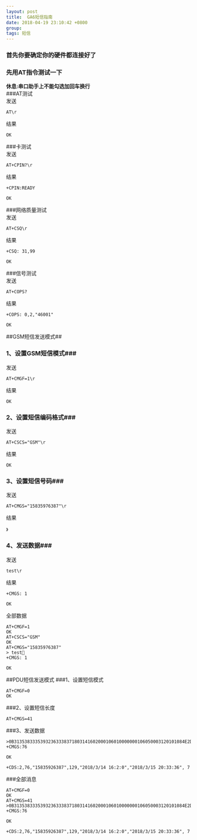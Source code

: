 ```yaml
---
layout: post
title:  GA6短信指南
date: 2018-04-19 23:10:42 +0800
group:   
tags: 短信  
---
```

### 首先你要确定你的硬件都连接好了
### 先用AT指令测试一下
**休息:串口助手上不能勾选加回车换行**  
###AT测试  
发送  

	AT\r  

结果   

	OK  

###卡测试  
发送  

	AT+CPIN?\r  

结果  

	+CPIN:READY  

	OK  

###网络质量测试   
发送  

	AT+CSQ\r  

结果  
 
	+CSQ: 31,99  

	OK  

###信号测试  
发送  

	AT+COPS?  

结果  

	+COPS: 0,2,"46001"  

	OK  

##GSM短信发送模式##

### 1、设置GSM短信模式###
发送  

	AT+CMGF=1\r  

结果  

	OK

### 2、设置短信编码格式###
发送  
  
	AT+CSCS="GSM"\r

结果  

	OK

### 3、设置短信号码###
发送  

	AT+CMGS="15835976387"\r

结果  

	》

### 4、发送数据###
发送  

	test\r

结果  

	+CMGS: 1
  
	OK  

全部数据  

	AT+CMGF=1  
	OK  
	AT+CSCS="GSM"  
	OK  
	AT+CMGS="15835976387"  
	> test  
	+CMGS: 1  
  
	OK

##PDU短信发送模式
###1、设置短信模式

	AT+CMGF=0
	OK

###2、设置短信长度

	AT+CMGS=41

###3、发送数据

	>0B31353833353932363338371803141602000106010000000106050003120101084E2D56FD60A8597D→
	+CMGS:76

	OK

	+CDS:2,76,"15835926387",129,"2018/3/14 16:2:0","2018/3/15 20:33:36", 7

###全部消息

	AT+CMGF=0
	OK
	AT+CMGS=41
	>0B31353833353932363338371803141602000106010000000106050003120101084E2D56FD60A8597D→
	+CMGS:76

	OK

	+CDS:2,76,"15835926387",129,"2018/3/14 16:2:0","2018/3/15 20:33:36", 7